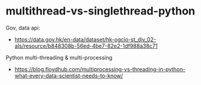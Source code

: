 # multithread-vs-singlethread-python

Gov, data api:
* https://data.gov.hk/en-data/dataset/hk-ogcio-st_div_02-als/resource/b848308b-56ed-4be7-82e2-1df988a38c71

Python multi-threading & multi-processing
* https://blog.floydhub.com/multiprocessing-vs-threading-in-python-what-every-data-scientist-needs-to-know/

